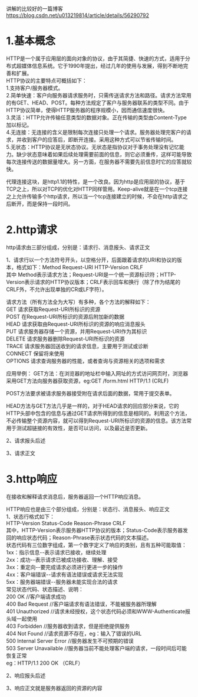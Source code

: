 讲解的比较好的一篇博客 https://blog.csdn.net/u013219814/article/details/56290792  
# 1.基本概念
HTTP是一个属于应用层的面向对象的协议，由于其简捷、快速的方式，适用于分布式超媒体信息系统。它于1990年提出，经过几年的使用与发展，得到不断地完善和扩展。  
HTTP协议的主要特点可概括如下：  
1.支持客户/服务器模式。  
2.简单快速：客户向服务器请求服务时，只需传送请求方法和路径。请求方法常用的有GET、HEAD、POST。每种方法规定了客户与服务器联系的类型不同。由于HTTP协议简单，使得HTTP服务器的程序规模小，因而通信速度很快。  
3.灵活：HTTP允许传输任意类型的数据对象。正在传输的类型由Content-Type加以标记。  
4.无连接：无连接的含义是限制每次连接只处理一个请求。服务器处理完客户的请求，并收到客户的应答后，即断开连接。采用这种方式可以节省传输时间。  
5.无状态：HTTP协议是无状态协议。无状态是指协议对于事务处理没有记忆能力。缺少状态意味着如果后续处理需要前面的信息，则它必须重传，这样可能导致每次连接传送的数据量增大。另一方面，在服务器不需要先前信息时它的应答就较快。  


代理连接这块，是http1.1的特性，是一个改良。因为http是应用层的协议，基于TCP之上，所以对TCP的优化对HTTP同样管用。Keep-alive就是在一个tcp连接之上允许传输多个http请求，所以当一个tcp连接建立的时候，不会在http请求之后断开，而是保持一段时间。

# 2.http请求
 http请求由三部分组成，分别是：请求行、消息报头、请求正文  

1、请求行以一个方法符号开头，以空格分开，后面跟着请求的URI和协议的版本，格式如下：Method Request-URI HTTP-Version CRLF    
其中 Method表示请求方法；Request-URI是一个统一资源标识符；HTTP-Version表示请求的HTTP协议版本；CRLF表示回车和换行（除了作为结尾的CRLF外，不允许出现单独的CR或LF字符）。  

请求方法（所有方法全为大写）有多种，各个方法的解释如下：  
GET     请求获取Request-URI所标识的资源  
POST    在Request-URI所标识的资源后附加新的数据  
HEAD    请求获取由Request-URI所标识的资源的响应消息报头  
PUT     请求服务器存储一个资源，并用Request-URI作为其标识  
DELETE  请求服务器删除Request-URI所标识的资源  
TRACE   请求服务器回送收到的请求信息，主要用于测试或诊断  
CONNECT 保留将来使用  
OPTIONS 请求查询服务器的性能，或者查询与资源相关的选项和需求  

应用举例：
GET方法：在浏览器的地址栏中输入网址的方式访问网页时，浏览器采用GET方法向服务器获取资源，eg:GET /form.html HTTP/1.1 (CRLF)  

POST方法要求被请求服务器接受附在请求后面的数据，常用于提交表单。  

HEAD方法与GET方法几乎是一样的，对于HEAD请求的回应部分来说，它的HTTP头部中包含的信息与通过GET请求所得到的信息是相同的。利用这个方法，不必传输整个资源内容，就可以得到Request-URI所标识的资源的信息。该方法常用于测试超链接的有效性，是否可以访问，以及最近是否更新。  

2、请求报头后述  

3、请求正文  

# 3.http响应  
 在接收和解释请求消息后，服务器返回一个HTTP响应消息。    

HTTP响应也是由三个部分组成，分别是：状态行、消息报头、响应正文    
1、状态行格式如下：    
HTTP-Version Status-Code Reason-Phrase CRLF    
其中，HTTP-Version表示服务器HTTP协议的版本；Status-Code表示服务器发回的响应状态代码；Reason-Phrase表示状态代码的文本描述。    
状态代码有三位数字组成，第一个数字定义了响应的类别，且有五种可能取值：    
1xx：指示信息--表示请求已接收，继续处理    
2xx：成功--表示请求已被成功接收、理解、接受    
3xx：重定向--要完成请求必须进行更进一步的操作    
4xx：客户端错误--请求有语法错误或请求无法实现    
5xx：服务器端错误--服务器未能实现合法的请求    
常见状态代码、状态描述、说明：    
200 OK      //客户端请求成功    
400 Bad Request  //客户端请求有语法错误，不能被服务器所理解    
401 Unauthorized //请求未经授权，这个状态代码必须和WWW-Authenticate报头域一起使用     
403 Forbidden  //服务器收到请求，但是拒绝提供服务    
404 Not Found  //请求资源不存在，eg：输入了错误的URL    
500 Internal Server Error //服务器发生不可预期的错误    
503 Server Unavailable  //服务器当前不能处理客户端的请求，一段时间后可能恢复正常    
eg：HTTP/1.1 200 OK （CRLF）    

2、响应报头后述  

3、响应正文就是服务器返回的资源的内容   


